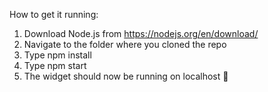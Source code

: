 How to get it running:

1. Download Node.js from https://nodejs.org/en/download/
2. Navigate to the folder where you cloned the repo
3. Type npm install
4. Type npm start
5. The widget should now be running on localhost 🙂
